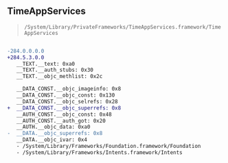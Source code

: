 ## TimeAppServices

> `/System/Library/PrivateFrameworks/TimeAppServices.framework/TimeAppServices`

```diff

-284.0.0.0.0
+284.5.3.0.0
   __TEXT.__text: 0xa0
   __TEXT.__auth_stubs: 0x30
   __TEXT.__objc_methlist: 0x2c

   __DATA_CONST.__objc_imageinfo: 0x8
   __DATA_CONST.__objc_const: 0x130
   __DATA_CONST.__objc_selrefs: 0x28
+  __DATA_CONST.__objc_superrefs: 0x8
   __AUTH_CONST.__objc_const: 0x48
   __AUTH_CONST.__auth_got: 0x20
   __AUTH.__objc_data: 0xa0
-  __DATA.__objc_superrefs: 0x8
   __DATA.__objc_ivar: 0x4
   - /System/Library/Frameworks/Foundation.framework/Foundation
   - /System/Library/Frameworks/Intents.framework/Intents

```
